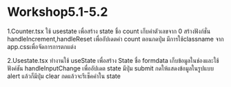 # Workshop5.1-5.2
1.Counter.tsx
ใช้ usestate เพื่อสร้าง state ชื่อ count เก็บค่าตัวเลขจาก 0 สร้างฟังก์ชั่น handleIncrement,handleReset เพื่ออัปเดตค่า count ตอนกดปุ่ม
มีการใช้classname จาก app.cssเพื่อจัดการการตกแต่ง

2.Usestate.tsx
ทำงานใช้ useState เพื่อสร้าง State ชื่อ formdata เก็บข้อมูลในช่องและใช้ฟังค์ชัน handleInputChange เพื่ออัปเดต state 
มีปุ่ม submit กดให้แสดงข้อมูลในรูปแบบ alert แล้วก็มีปุ่ม clear กดแล้วจะรีเซ็คค่าใน state
